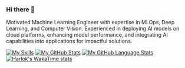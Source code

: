 ### Hi there 👋

Motivated Machine Learning Engineer with expertise in MLOps, Deep Learning, and Computer Vision. Experienced in deploying AI models on cloud platforms, enhancing model performance, and integrating AI capabilities into applications for impactful solutions.

[![My Skills](https://skillicons.dev/icons?i=aws,py,pytorch,tensorflow,r,gcp,azure,github,vscode,docker,kubernetes,mongodb,postman,js,ts,vite,nodejs,react,css,vercel,matlab,discord)](https://skillicons.dev) [![My GitHub Stats](https://github-readme-stats.vercel.app/api/?username=pavankumarhm&count_private=true&theme=tokyonight&showicons=true)]() [![My GitHub Language Stats](https://github-readme-stats.vercel.app/api/top-langs/?username=pavankumarhm&langs_count=5&theme=tokyonight)]() [![Harlok's WakaTime stats](https://github-readme-stats.vercel.app/api/wakatime?username=pavankumarhm)](https://github.com/anuraghazra/github-readme-stats)
<!--
**pavankumarhm/pavankumarhm** is a ✨ _special_ ✨ repository because its `README.md` (this file) appears on your GitHub profile.

Here are some ideas to get you started:

- 🔭 I’m currently working on ...
- 🌱 I’m currently learning ...
- 👯 I’m looking to collaborate on ...
- 🤔 I’m looking for help with ...
- 💬 Ask me about ...
- 📫 How to reach me: ...
- 😄 Pronouns: ...
- ⚡ Fun fact: ...
-->
